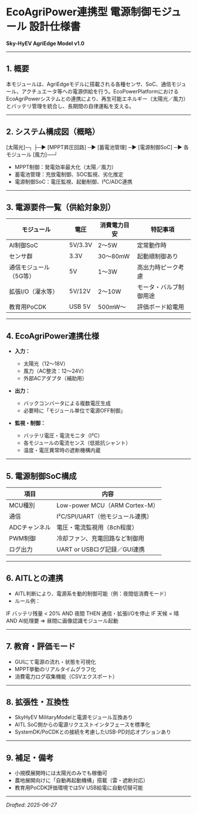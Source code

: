 # EcoAgriPower連携型 電源制御モジュール 設計仕様書  
**Sky-HyEV AgriEdge Model v1.0**

---

## 1. 概要

本モジュールは、AgriEdgeモデルに搭載される各種センサ、SoC、通信モジュール、アクチュエータ等への電源供給を行う。EcoPowerPlatformにおけるEcoAgriPowerシステムとの連携により、再生可能エネルギー（太陽光／風力）とバッテリ管理を統合し、長期間の自律運転を支える。

---

## 2. システム構成図（概略）
[太陽光]─┐
├─▶ [MPPT昇圧回路] ─▶ [蓄電池管理] ─▶ [電源制御SoC] ─▶ 各モジュール
[風力]──┘

- MPPT制御：発電効率最大化（太陽／風力）
- 蓄電池管理：充放電制御、SOC監視、劣化推定
- 電源制御SoC：電圧監視、起動制御、I²C/ADC連携

---

## 3. 電源要件一覧（供給対象別）

| モジュール             | 電圧    | 消費電力目安 | 特記事項               |
|------------------------|---------|---------------|------------------------|
| AI制御SoC              | 5V/3.3V | 2〜5W          | 定常動作時             |
| センサ群               | 3.3V    | 30〜80mW       | 起動順制御あり         |
| 通信モジュール（5G等）| 5V      | 1〜3W          | 高出力時ピーク考慮     |
| 拡張I/O（灌水等）      | 5V/12V  | 2〜10W         | モータ・バルブ制御用途 |
| 教育用PoCDK            | USB 5V  | 500mW〜        | 評価ボード給電用       |

---

## 4. EcoAgriPower連携仕様

- **入力：**
  - 太陽光（12〜18V）
  - 風力（AC整流：12〜24V）
  - 外部ACアダプタ（補助用）

- **出力：**
  - バックコンバータによる複数電圧生成
  - 必要時に「モジュール単位で電源OFF制御」

- **監視・制御：**
  - バッテリ電圧・電流モニタ（I²C）
  - 各モジュールの電流センス（低抵抗シャント）
  - 温度・電圧異常時の遮断機構内蔵

---

## 5. 電源制御SoC構成

| 項目         | 内容                         |
|--------------|------------------------------|
| MCU種別      | Low-power MCU（ARM Cortex-M）|
| 通信         | I²C/SPI/UART（他モジュール連携）|
| ADCチャンネル| 電圧・電流監視用（8ch程度）   |
| PWM制御      | 冷却ファン、充電回路など制御用 |
| ログ出力     | UART or USBログ記録／GUI連携  |

---

## 6. AITLとの連携

- AITL判断により、電源系を動的制御可能（例：夜間低消費モード）
- ルール例：

IF バッテリ残量 < 20% AND 夜間 THEN 通信・拡張I/Oを停止
IF 天候 = 晴 AND AI処理要 ⇒ 昼間に画像認識モジュール起動

---

## 7. 教育・評価モード

- GUIにて電源の流れ・状態を可視化
- MPPT挙動のリアルタイムグラフ化
- 消費電力ログ収集機能（CSVエクスポート）

---

## 8. 拡張性・互換性

- SkyHyEV MilitaryModelと電源モジュール互換あり
- AITL SoC側からの電源リクエストインタフェースを標準化
- SystemDK/PoCDKとの接続を考慮したUSB-PD対応オプションあり

---

## 9. 補足・備考

- 小規模展開時には太陽光のみでも稼働可
- 農地展開向けに「自動再起動機構」搭載（雷・遮断対応）
- 教育用PoCDK評価環境では5V USB給電に自動切替可能

---

*Drafted: 2025-06-27*
